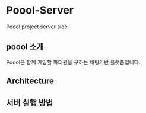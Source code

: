 
# Poool-Server
Poool project server side


## poool 소개
Poool은 함께 게임할 파티원을 구하는 채팅기반 플랫폼입니다.

## Architecture

## 서버 실행 방법

